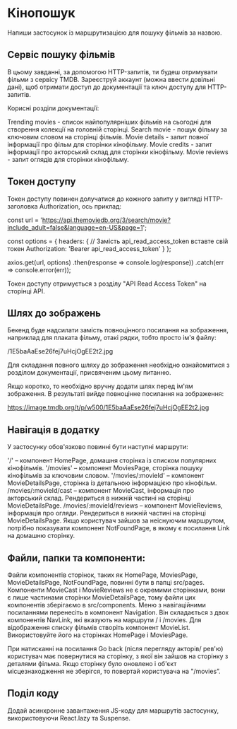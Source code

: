 # Кінопошук

Напиши застосунок із маршрутизацією для пошуку фільмів за назвою.

## Сервіс пошуку фільмів

В цьому завданні, за допомогою HTTP-запитів, ти будеш отримувати фільми з
сервісу TMDB. Зареєструй аккаунт (можна ввести довільні дані), щоб отримати
доступ до документації та ключ доступу для HTTP-запитів.

Корисні розділи документації:

Trending movies - список найпопулярніших фільмів на сьогодні для створення
колекції на головній сторінці. Search movie - пошук фільму за ключовим словом на
сторінці фільмів. Movie details - запит повної інформації про фільм для сторінки
кінофільму. Movie credits - запит інформації про акторський склад для сторінки
кінофільму. Movie reviews - запит оглядів для сторінки кінофільму.

## Токен доступу

Токен доступу повинен долучатися до кожного запиту у вигляді HTTP-заголовка
Authorization, ось приклад:

const url =
'https://api.themoviedb.org/3/search/movie?include_adult=false&language=en-US&page=1';

const options = { headers: { // Замість api_read_access_token вставте свій токен
Authorization: 'Bearer api_read_access_token' } };

axios.get(url, options) .then(response => console.log(response)) .catch(err =>
console.error(err));

Токен доступу отримується з розділу "API Read Access Token" на сторінці API.

## Шлях до зображень

Бекенд буде надсилати замість повноцінного посилання на зображення, наприклад
для плаката фільму, отакі рядки, тобто просто ім'я файлу:

/1E5baAaEse26fej7uHcjOgEE2t2.jpg

Для складання повного шляху до зображення необхідно ознайомитися з розділом
документації, присвяченим цьому питанню.

Якщо коротко, то необхідно вручну додати шлях перед ім'ям зображення. В
результаті вийде повноцінне посилання на зображення:

https://image.tmdb.org/t/p/w500/1E5baAaEse26fej7uHcjOgEE2t2.jpg

## Навігація в додатку

У застосунку обов'язково повинні бути наступні маршрути:

'/' – компонент HomePage, домашня сторінка із списком популярних кінофільмів.
'/movies' – компонент MoviesPage, сторінка пошуку кінофільмів за ключовим
словом. '/movies/:movieId' – компонент MovieDetailsPage, сторінка із детальною
інформацією про кінофільм. /movies/:movieId/cast – компонент MovieCast,
інформація про акторський склад. Рендериться в нижній частині на сторінці
MovieDetailsPage. /movies/:movieId/reviews – компонент MovieReviews, інформація
про огляди. Рендериться в нижній частині на сторінці MovieDetailsPage. Якщо
користувач зайшов за неіснуючим маршрутом, потрібно показувати компонент
NotFoundPage, в якому є посилання Link на домашню сторінку.

## Файли, папки та компоненти:

Файли компонентів сторінок, таких як HomePage, MoviesPage, MovieDetailsPage,
NotFoundPage, повинні бути в папці src/pages. Компоненти MovieCast і
MovieReviews не є окремими сторінками, вони є лише частинами сторінки
MovieDetailsPage, тому файли цих компонентів зберігаємо в src/components. Меню з
навігаційними посиланнями перенесіть в компонент Navigation. Він складається з
двох компонентів NavLink, які вказують на маршрути / і /movies. Для відображення
списку фільмів створіть компонент MovieList. Використовуйте його на сторінках
HomePage і MoviesPage.

При натисканні на посилання Go back (після перегляду акторів/ рев'ю) користувач
має повернутися на сторінку, з якої він зайшов на сторінку з деталями фільма.
Якщо сторінку було оновлено і об'єкт місцезнаходження не зберігся, то повертай
користувача на "/movies”.

## Поділ коду

Додай асинхронне завантаження JS-коду для маршрутів застосунку, використовуючи
React.lazy та Suspense.
